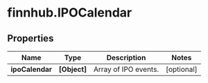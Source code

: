 # finnhub.IPOCalendar

## Properties

Name | Type | Description | Notes
------------ | ------------- | ------------- | -------------
**ipoCalendar** | **[Object]** | Array of IPO events. | [optional] 


